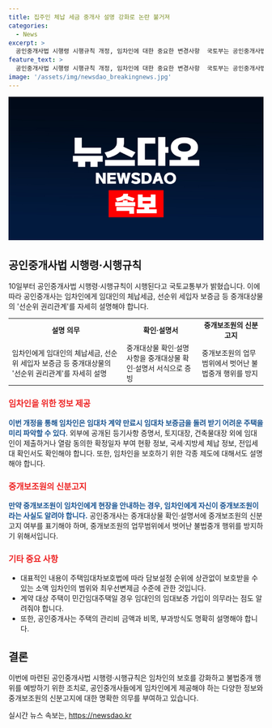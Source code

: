 ```yaml
---
title: 집주인 체납 세금 중개사 설명 강화로 논란 불거져
categories:
  - News
excerpt: >
  공인중개사법 시행령 시행규칙 개정, 임차인에 대한 중요한 변경사항  국토부는 공인중개사법 시행령·시행규칙 개정을 통해 중개사가 임차인에게 임대인의 체납세금, 선순위 세입자 보증금 등 중개대상물의 ‘선순위 권리관계’를 자세히 설명하도록 하고, 중개보조원의 신분고지 여부를 명시해야 한다고 7일 밝혔다. 이로써 임차인의 보호 강화 및 불법중개 행위 방지에 기여할 것으로 기대된다.
feature_text: >
  공인중개사법 시행령 시행규칙 개정, 임차인에 대한 중요한 변경사항  국토부는 공인중개사법 시행령·시행규칙 개정을 통해 중개사가 임차인에게 임대인의 체납세금, 선순위 세입자 보증금 등 중개대상물의 ‘선순위 권리관계’를 자세히 설명하도록 하고, 중개보조원의 신분고지 여부를 명시해야 한다고 7일 밝혔다. 이로써 임차인의 보호 강화 및 불법중개 행위 방지에 기여할 것으로 기대된다.
image: '/assets/img/newsdao_breakingnews.jpg'
---
```


<p><img src="/assets/img/newsdao_breakingnews.jpg" alt="ontimetimes 속보" /></p>

<h2 data-ke-size="size26">공인중개사법 시행령·시행규칙</h2>

<p data-ke-size="size16">10일부터 공인중개사법 시행령·시행규칙이 시행된다고 국토교통부가 밝혔습니다. 이에 따라 공인중개사는 임차인에게 임대인의 체납세금, 선순위 세입자 보증금 등 중개대상물의 '선순위 권리관계'를 자세히 설명해야 합니다.</p>

<table>
  <tr>
    <td style="text-align: center; height: 17px;"><b>설명 의무</b></td>
    <td style="text-align: center; height: 17px;"><b>확인·설명서</b></td>
    <td style="text-align: center; height: 17px;"><b>중개보조원의 신분고지</b></td>
  </tr>
  <tr>
    <td>임차인에게 임대인의 체납세금, 선순위 세입자 보증금 등 중개대상물의 '선순위 권리관계'를 자세히 설명</td>
    <td>중개대상물 확인·설명 사항을 중개대상물 확인·설명서 서식으로 증빙</td>
    <td>중개보조원의 업무범위에서 벗어난 불법중개 행위를 방지</td>
  </tr>
</table>

<h3><b><span style="color: #ee2323;">임차인을 위한 정보 제공</span></b></h3>

<p><b><span style="color: #1a5490;">이번 개정을 통해 임차인은 임대차 계약 만료시 임대차 보증금을 돌려 받기 어려운 주택을 미리 파악할 수 있다</span></b>. 외부에 공개된 등기사항 증명서, 토지대장, 건축물대장 외에 임대인이 제출하거나 열람 동의한 확정일자 부여 현황 정보, 국세·지방세 체납 정보, 전입세대 확인서도 확인해야 합니다. 또한, 임차인을 보호하기 위한 각종 제도에 대해서도 설명해야 합니다.</p>

<h3><b><span style="color: #ee2323;">중개보조원의 신분고지</span></b></h3>

<p><b><span style="color: #1a5490;">만약 중개보조원이 임차인에게 현장을 안내하는 경우, 임차인에게 자신이 중개보조원이라는 사실도 알려야 합니다.</span></b> 공인중개사는 중개대상물 확인·설명서에 중개보조원의 신분고지 여부를 표기해야 하며, 중개보조원의 업무범위에서 벗어난 불법중개 행위를 방지하기 위해서입니다.

<h3><b><span style="color: #ee2323;">기타 중요 사항</span></b></h3>
<ul>
  <li>대표적인 내용이 주택임대차보호법에 따라 담보설정 순위에 상관없이 보호받을 수 있는 소액 임차인의 범위와 최우선변제금 수준에 관한 것입니다.</li>
  <li>계약 대상 주택이 민간임대주택일 경우 임대인의 임대보증 가입이 의무라는 점도 알려줘야 합니다.</li>
  <li>또한, 공인중개사는 주택의 관리비 금액과 비목, 부과방식도 명확히 설명해야 합니다.</li>
</ul>

<p data-ke-size="size16"></p>

<h2 data-ke-size="size26">결론</h2>

<p data-ke-size="size16">이번에 마련된 공인중개사법 시행령·시행규칙은 임차인의 보호를 강화하고 불법중개 행위를 예방하기 위한 조치로, 공인중개사들에게 임차인에게 제공해야 하는 다양한 정보와 중개보조원의 신분고지에 대한 명확한 의무를 부여하고 있습니다.</p>
실시간 뉴스 속보는, <a href="https://newsdao.kr" rel="dofollow">https://newsdao.kr</a>


